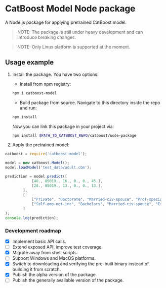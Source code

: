 # CatBoost Model Node package

A Node.js package for applying pretrained CatBoost model.

> NOTE: The package is still under heavy development and can introduce breaking changes.  

> NOTE: Only Linux platform is supported at the moment.

## Usage example

1. Install the package. You have two options:
   - Install from npm registry:
   ```sh
   npm i catboost-model
   ```
   - Build package from source. Navigate to this directory inside the repo and run:

    ```sh
    npm install
    ```

    Now you can link this package in your project via:

    ```sh
    npm install $PATH_TO_CATBOOST_REPO/catboost/node-package
    ```

1. Apply the pretrained model:

```js
catboost = require('catboost-model');

model = new catboost.Model();
model.loadModel('test_data/adult.cbm');

prediction = model.predict([
            [40., 85019., 16., 0., 0., 45.],
            [28., 85019., 13., 0., 0., 13.],
        ], 
        [
            ["Private", "Doctorate", "Married-civ-spouce", "Prof-specialty", "Husband", "Asian-Pac-Islander", "Male", "nan"],
            ["Self-emp-not-inc", "Bachelors", "Married-civ-spouce", "Exec-managerial", "Husband", "White", "Male", "United-States"],
        ]
);
console.log(prediction);
```

### Development roadmap

 - [x] Implement basic API calls.
 - [ ] Extend exposed API, improve test coverage.
 - [X] Migrate away from shell scripts.
 - [ ] Support Windows and MacOS platforms.
 - [X] Switch to downloading and verifying the pre-built binary instead of building it from scratch.
 - [X] Publish the alpha version of the package.
 - [ ] Publish the generally available version of the package.